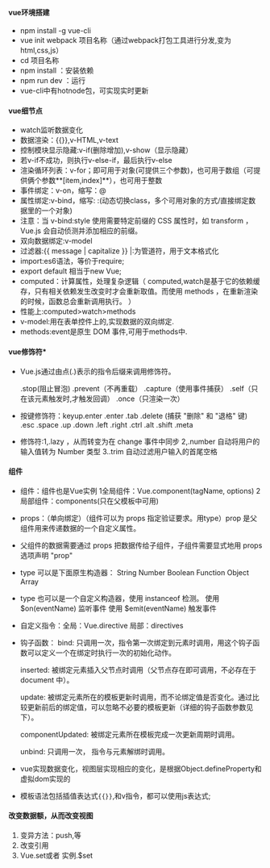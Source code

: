 #### vue环境搭建
* npm install  -g vue-cli
* vue init webpack 项目名称（通过webpack打包工具进行分发,变为html,css,js）
* cd 项目名称
* npm install ：安装依赖
* npm run dev ：运行
* vue-cli中有hotnode包，可实现实时更新

#### vue细节点

* watch监听数据变化
* 数据渲染：{{}},v-HTML,v-text
* 控制模块显示隐藏:v-if(删除增加),v-show（显示隐藏）
* 若v-if不成功，则执行v-else-if，最后执行v-else
* 渲染循环列表：v-for；即可用于对象(可提供三个参数)，也可用于数组（可提供俩个参数**[item,index]**），也可用于整数
* 事件绑定：v-on，缩写：@
* 属性绑定:v-bind，缩写: :(动态切换class，多个可用对象的方式/直接绑定数据里的一个对象)
* 注意：当 v-bind:style 使用需要特定前缀的 CSS 属性时，如 transform ，Vue.js 会自动侦测并添加相应的前缀。
* 双向数据绑定:v-model
* 过滤器:{{ message | capitalize }} |:为管道符，用于文本格式化
* import:es6语法，等价于require;
* export default 相当于new Vue;
* computed：计算属性，处理复杂逻辑（ computed,watch是基于它的依赖缓存，只有相关依赖发生改变时才会重新取值。而使用 methods ，在重新渲染的时候，函数总会重新调用执行。 ）
* 性能上:computed>watch>methods
* v-model:用在表单控件上的,实现数据的双向绑定.
* methods:event是原生 DOM 事件,可用于methods中.

#### vue修饰符*

* Vue.js通过由点(.)表示的指令后缀来调用修饰符。

    .stop(阻止冒泡)
    .prevent（不再重载）
    .capture（使用事件捕获）
    .self（只在该元素触发时,才触发回调）
    .once（只渲染一次）
* 按键修饰符：keyup.enter
    .enter
    .tab
    .delete (捕获 "删除" 和 "退格" 键)
    .esc
    .space
    .up
    .down
    .left
    .right
    .ctrl
    .alt
    .shift
    .meta
* 修饰符:1,.lazy ，从而转变为在 change 事件中同步
      2,.number 自动将用户的输入值转为 Number 类型
      3..trim 自动过滤用户输入的首尾空格

#### 组件

* 组件：组件也是Vue实例
    1全局组件：Vue.component(tagName, options)
    2局部组件：components(只在父模板中可用)
* props：（单向绑定）（组件可以为 props 指定验证要求。用type）prop 是父组件用来传递数据的一个自定义属性。
* 父组件的数据需要通过 props 把数据传给子组件，子组件需要显式地用 props 选项声明 "prop"
* type 可以是下面原生构造器：
    String
    Number
    Boolean
    Function
    Object
    Array
* type 也可以是一个自定义构造器，使用 instanceof 检测。
    使用 $on(eventName) 监听事件
    使用 $emit(eventName) 触发事件
* 自定义指令：全局：Vue.directive 局部：directives

* 钩子函数：
    bind: 只调用一次，指令第一次绑定到元素时调用，用这个钩子函数可以定义一个在绑定时执行一次的初始化动作。

    inserted: 被绑定元素插入父节点时调用（父节点存在即可调用，不必存在于 document 中）。

    update: 被绑定元素所在的模板更新时调用，而不论绑定值是否变化。通过比较更新前后的绑定值，可以忽略不必要的模板更新（详细的钩子函数参数见下）。

    componentUpdated: 被绑定元素所在模板完成一次更新周期时调用。

    unbind: 只调用一次， 指令与元素解绑时调用。
* vue实现数据变化，视图层实现相应的变化，是根据Object.defineProperty和虚拟dom实现的
* 模板语法包括插值表达式`{{}}`,和v指令，都可以使用js表达式;


 #### 改变数据额，从而改变视图
 1. 变异方法：push,等
 2. 改变引用
 3. Vue.set或者 实例.$set


